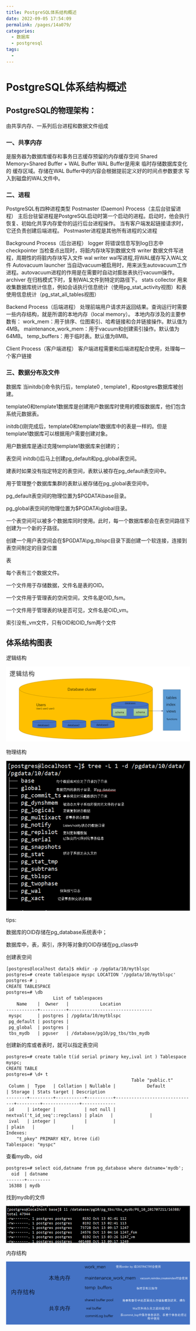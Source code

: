 ```yaml
---
title: PostgreSQL体系结构概述
date: 2022-09-05 17:54:09
permalink: /pages/14a079/
categories:
  - 数据库
  - postgresql
tags:
  - 
---
```

# PostgreSQL体系结构概述

## PostgreSQL的物理架构：

由共享内存、一系列后台进程和数据文件组成

### 一、共享内存

是服务器为数据库缓存和事务日志缓存预留的内存缓存空间
Shared Memory=Shared Buffer + WAL Buffer
WAL Buffer是用来 临时存储数据库变化的 缓存区域。存储在WAL Buffer中的内容会根据提前定义好的时间点参数要求
写入到磁盘的WAL文件中。

### 二、进程

PostgreSQL有四种进程类型
Postmaster (Daemon) Process（主后台驻留进程）
主后台驻留进程是PostgreSQL启动时第一个启动的进程。启动时，他会执行恢复、初始化共享内存爱你的运行后台进程操作。
当有客户端发起链接请求时，它还负责创建后端进程。
Postmaster进程是其他所有进程的父进程

Background Process（后台进程）
logger 将错误信息写到log日志中
checkpointer 当检查点出现时，将脏内存块写到数据文件
writer 数据文件写进程，周期性的将脏内存块写入文件
wal writer wal写进程,将WAL缓存写入WAL文件
Autovacuum launcher 当自动vacuum被启用时，用来派生autovacuum工作进程。autovacuum进程的作用是在需要时自动对膨胀表执行vacuum操作。
archiver 在归档模式下时，复制WAL文件到特定的路径下。
stats collector 用来收集数据库统计信息，例如会话执行信息统计（使用pg_stat_activity视图）和表使用信息统计（pg_stat_all_tables视图）

Backend Process（后端进程）
处理前端用户请求并返回结果。查询运行时需要一些内存结构，就是所谓的本地内存（local memory）。
本地内存涉及的主要参数有：
work_mem：用于排序、位图索引、哈希链接和合并链接操作。默认值为4MB。
maintenance_work_mem：用于vacuum和创建索引操作。默认值为64MB。
temp_buffers：用于临时表。默认值为8MB。

Client Process（客户端进程）
客户端进程需要和后端进程配合使用，处理每一个客户链接

### 三、数据分布及文件

数据库
当initdb()命令执行后，template0 , template1 , 和postgres数据库被创建。

template0和template1数据库是创建用户数据库时使用的模版数据库，他们包含系统元数据表。

initdb()刚完成后，template0和template1数据库中的表是一样的。但是template1数据库可以根据用户需要创建对象。

用户数据库是通过克隆template1数据库来创建的；


表空间
initdb()后马上创建pg_default和pg_global表空间。

建表时如果没有指定特定的表空间，表默认被存在pg_default表空间中。

用于管理整个数据库集群的表默认被存储在pg_global表空间中。

pg_default表空间的物理位置为$PGDATA\base目录。

pg_global表空间的物理位置为$PGDATA\global目录。

一个表空间可以被多个数据库同时使用。此时，每一个数据库都会在表空间路径下创建为一个新的子路径。

创建一个用户表空间会在$PGDATA\pg_tblspc目录下面创建一个软连接，连接到表空间制定的目录位置

表


每个表有三个数据文件。

一个文件用于存储数据，文件名是表的OID。

一个文件用于管理表的空闲空间，文件名是OID_fsm。

一个文件用于管理表的块是否可见，文件名是OID_vm。

索引没有_vm文件，只有OID和OID_fsm两个文件

## 体系结构图表

逻辑结构

![img](./image/864900-20211016151025569-35308221.png)

物理结构

![img](./image/864900-20211016152834553-2071664623.png)

 

tips:

数据库的OID存储在pg_database系统表中；

数据库中，表，索引，序列等对象的OID存储在pg_class中

创建表空间

```
[postgres@localhost data]$ mkdir -p /pgdata/10/mytblspc
postgres=# create tablespace myspc LOCATION '/pgdata/10/mytblspc'
postgres-# ;
CREATE TABLESPACE
postgres=# \db
                  List of tablespaces
    Name    |  Owner   |            Location
------------+----------+--------------------------------
 myspc      | postgres | /pgdata/10/mytblspc
 pg_default | postgres |
 pg_global  | postgres |
 tbs_mydb   | pguser   | /database/pg10/pg_tbs/tbs_mydb
```

创建新的库或者表时，就可以指定表空间

```
postgres=# create table t(id serial primary key,ival int ) Tablespace myspc;
CREATE TABLE
postgres=# \d+ t
                                                Table "public.t"
 Column |  Type   | Collation | Nullable |            Default            | Storage | Stats target | Description
--------+---------+-----------+----------+-------------------------------+---------+--------------+-------------
 id     | integer |           | not null | nextval('t_id_seq'::regclass) | plain   |              |
 ival   | integer |           |          |                               | plain   |              |
Indexes:
    "t_pkey" PRIMARY KEY, btree (id)
Tablespace: "myspc"
```

查看mydb，oid

```
postgres=# select oid,datname from pg_database where datname='mydb';
  oid  | datname
-------+---------
 16388 | mydb
```

找到mydb的文件

![img](./image/864900-20211016154542270-1831746696.png)

 

内存结构

![img](./image/864900-20211016160142255-309603695.png)

 